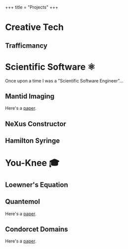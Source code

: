 +++
title = "Projects"
+++
# Creative Tech
## Trafficmancy
# Scientific Software ⚛️
Once upon a time I was a "Scientific Software Engineer"...
## Mantid Imaging

Here's a [paper](https://doi.org/10.1088/1742-6596/2605/1/012017).

## NeXus Constructor
## Hamilton Syringe
# You-Knee 🎓
## Loewner's Equation
## Quantemol
Here's a [paper](https://doi.org/10.1088/1361-6595/aa6669).
## Condorcet Domains

Here's a [paper](https://doi.org/10.1016/j.mathsocsci.2024.12.002).